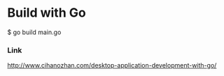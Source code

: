 # Build with Go
$ go build main.go

### Link
http://www.cihanozhan.com/desktop-application-development-with-go/